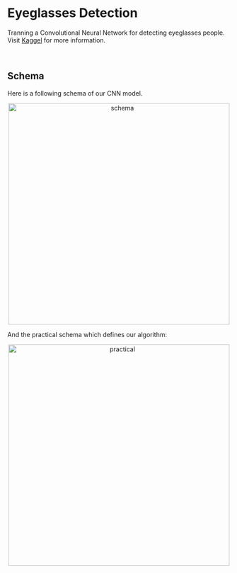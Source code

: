 # Eyeglasses Detection

Tranning a Convolutional Neural Network for detecting eyeglasses people.
Visit [Kaggel](https://www.kaggle.com/code/lebegus/glasses-detection) for more information.

<br />

## Schema

Here is a following schema of our CNN model.

<p align="center">
  <img src="https://www.researchgate.net/profile/Giuseppe-Palestra/publication/328128974/figure/fig4/AS:891711832207361@1589612076545/Proposed-eyeglasses-detection-CNN-architecture.jpg" width="500" alt="schema" />
</p>

And the practical schema which defines our algorithm:

<p align="center">
  <img src="https://media.springernature.com/lw685/springer-static/image/chp%3A10.1007%2F978-3-319-46654-5_78/MediaObjects/432135_1_En_78_Fig1_HTML.gif" width="500" alt="practical" />
</p>
